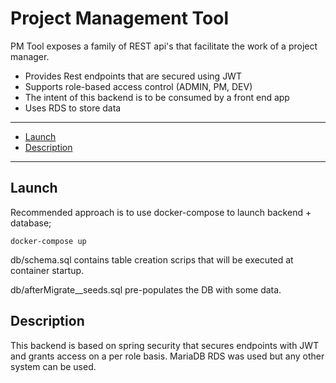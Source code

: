 # Project Management Tool

PM Tool exposes a family of REST api's that facilitate the work of a project manager.

* Provides Rest endpoints that are secured using JWT
* Supports role-based access control (ADMIN, PM, DEV)
* The intent of this backend is to be consumed by a front end app
* Uses RDS to store data

---

* [Launch](#launch)
* [Description](#description)


---

## Launch

Recommended approach is to use docker-compose to launch backend + database;
```
docker-compose up
```
db/schema.sql contains table creation scrips that will be executed at container startup.

db/afterMigrate__seeds.sql pre-populates the DB with some data.

 
## Description

This backend is based on spring security that secures endpoints with JWT and grants access on a per role basis.
MariaDB RDS was used but any other system can be used.


